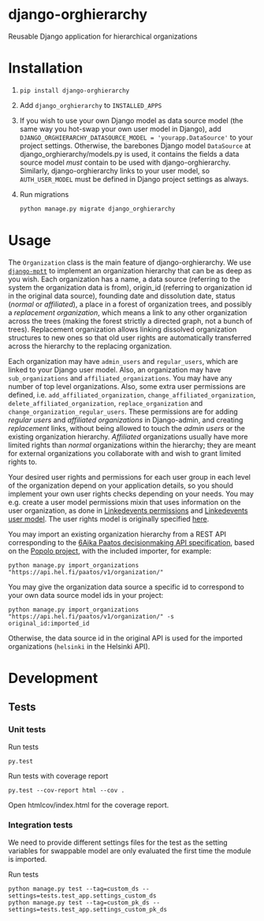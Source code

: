 # django-orghierarchy

Reusable Django application for hierarchical organizations

# Installation

1. `pip install django-orghierarchy`

2. Add `django_orghierarchy` to `INSTALLED_APPS`

3. If you wish to use your own Django model as data source model (the same way you hot-swap your own user model in Django), add `DJANGO_ORGHIERARCHY_DATASOURCE_MODEL = 'yourapp.DataSource'` to your project settings. Otherwise, the barebones Django model `DataSource` at django_orghierarchy/models.py is used, it contains the fields a data source model *must* contain to be used with django-orghierarchy. Similarly, django-orghierarchy links to your user model, so `AUTH_USER_MODEL` must be defined in Django project settings as always.

4. Run migrations

    ```python
    python manage.py migrate django_orghierarchy
    ```

# Usage

The `Organization` class is the main feature of django-orghierarchy. We use [`django-mptt`](https://github.com/django-mptt/django-mptt/) to implement an organization hierarchy that can be as deep as you wish. Each organization has a name, a data source (referring to the system the organization data is from), origin_id (referring to organization id in the original data source), founding date and dissolution date, status (*normal* or *affiliated*), a place in a forest of organization trees, and possibly a *replacement organization*, which means a link to any other organization across the trees (making the forest strictly a directed graph, not a bunch of trees). Replacement organization allows linking dissolved organization structures to new ones so that old user rights are automatically transferred across the hierarchy to the replacing organization.

Each organization may have `admin_users` and `regular_users`, which are linked to your Django user model. Also, an organization may have `sub_organizations` and `affiliated_organizations`. You may have any number of top level organizations. Also, some extra user permissions are defined, i.e. `add_affiliated_organization`, `change_affiliated_organization`, `delete_affiliated_organization`, `replace_organization` and `change_organization_regular_users`. These permissions are for adding *regular users* and *affiliated organizations* in Django-admin, and creating *replacement* links, without being allowed to touch the *admin users* or the existing organization hierarchy. *Affiliated* organizations usually have more limited rights than *normal* organizations within the hierarchy; they are meant for external organizations you collaborate with and wish to grant limited rights to.

Your desired user rights and permissions for each user group in each level of the organization depend on your application details, so you should implement your own user rights checks depending on your needs. You may e.g. create a user model permissions mixin that uses information on the user organization, as done in [Linkedevents permissions](https://github.com/City-of-Helsinki/linkedevents/blob/master/events/permissions.py) and [Linkedevents user model](https://github.com/City-of-Helsinki/linkedevents/blob/master/helevents/models.py). The user rights model is originally specified [here](https://github.com/City-of-Helsinki/linkedevents/issues/235).

You may import an existing organization hierarchy from a REST API corresponding to the [6Aika Paatos decisionmaking API specification](https://github.com/6aika/api-paatos), based on the [Popolo project](http://www.popoloproject.com/), with the included importer, for example:

    python manage.py import_organizations "https://api.hel.fi/paatos/v1/organization/"
    
You may give the organization data source a specific id to correspond to your own data source model ids in your project:

    python manage.py import_organizations "https://api.hel.fi/paatos/v1/organization/" -s original_id:imported_id

Otherwise, the data source id in the original API is used for the imported organizations (`helsinki` in the Helsinki API).

# Development

## Tests

### Unit tests

Run tests

    py.test

Run tests with coverage report

    py.test --cov-report html --cov .
    
Open htmlcov/index.html for the coverage report.

### Integration tests

We need to provide different settings files for the test as the
setting variables for swappable model are only evaluated the first
time the module is imported.

Run tests

    python manage.py test --tag=custom_ds --settings=tests.test_app.settings_custom_ds
    python manage.py test --tag=custom_pk_ds --settings=tests.test_app.settings_custom_pk_ds

